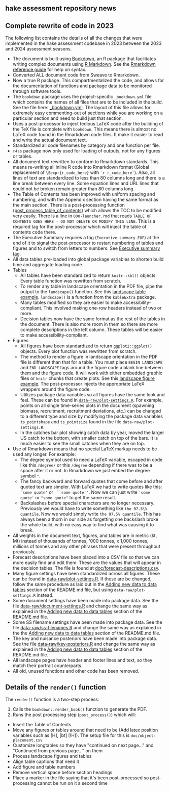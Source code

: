 ## hake assessment repository news

## Complete rewrite of code in 2023

The following list contains the details of all the changes that were
implemented in the hake assessment codebase in 2023 between the 2023 and
2024 assessment seasons.

* The document is built using [Bookdown](https://bookdown.org/), an R package
  that facilitates writing complex documents using
  [R Markdown](https://rmarkdown.rstudio.com/). See the [Rmarkdown reference guide](https://www.rstudio.com/wp-content/uploads/2015/03/rmarkdown-reference.pdf)
  for help on syntax.
* Converted ALL document code from Sweave to Rmarkdown.
* Now a true R package. This compartmentalized the code, and allows for the
  documentation of functions and package data to be monitored through
  software tools.
* The `bookdown` package uses the project-specific `_bookdown.yml` file which
  contains the names of all files that are to be included in the build.
  See the file here: [_bookdown.yml](https://github.com/pacific-hake/hake-assessment/blob/package-dev/doc/_bookdown.yml). The layout of this file allows for extremely easy
  commenting-out of sections while you are working on a particular section and
  need to build just that section.
* Uses a post-processor to inject tedious LaTeX code after the building
  of the TeX file is complete with `bookdown`. This means there is almost no
  LaTeX code found in the Rmarkdown code files. It make it easier to read
  and write the actual document text.
* Standardized all code filenames by category and one function per file.
* `r4ss` package now only used for loading of outputs, not for any figures
  or tables.
* All document text rewritten to conform to Rmarkdown standards. This means
  re-writing all inline R code into Rmarkdown format (Global replacement of
  `\Sexpr{r_code_here}` with `` `r r_code_here` ``). Also, all lines of text
  are standardized to less than 80 columns long and there is a line break
  between every line. Some equation lines and URL lines that could not
  be broken remain greater than 80 columns long.
* The Table of Contents has been improved with uniform spacing and numbering,
  and with the Appendix section having the same format as the main section.
  There is a post-processing function
  ([post_process_table_of_contents](https://github.com/pacific-hake/hake-assessment/blob/package-dev/R/post-process-table-of-contents.R)) which allows the TOC to be
  modified very easily. There is a line in `000-launcher.rmd` that reads
  `TABLE OF CONTENTS GOES HERE - DO NOT DELETE OR MODIFY THIS LINE`. This
  is a required tag for the post-processor which will inject the table of
  contents code there.
* The Executive Summary requires a tag (`Executive summary EOF`) at the end
  of it to signal the post-processor to restart numbering of tables and
  figures and to switch from letters to numbers. See
  [Executive summary tag](https://github.com/pacific-hake/hake-assessment/blob/87af60178be68153dc27728935026160fd17a3b7/doc/006-executive-summary.rmd#L832).
* All data tables pre-loaded into global package variables to shorten build
  time and aggregate loading code.
* Tables
  - All tables have been standardized to return `knitr::kbl()` objects.
    Every table function was rewritten from scratch.
  - To render any table in landscape orientation in the PDF file, pipe
    the output to the `landscape()` function. See this
    [landscape table example](https://github.com/pacific-hake/hake-assessment/blob/05247ca8fa97e98e84d42db10fd2a45fd4fbfec2/doc/013-tables.rmd#L55).
    `landscape()` is a function from the `kableExtra` package.
  - Many tables modified so they are easier to make accessibility-compliant.
    This involved making one-row headers instead of two or more.
  - Decision tables now have the same format as the rest of the tables in the
    document. There is also more room in them so there are more complete
    descriptions in the left column. These tables will be easier to make
    accessibility-compliant.
* Figures
  - All figures have been standardized to return `ggplot2::ggplot()` objects.
    Every plot function was rewritten from scratch.
  - The method to render a figure in landscape orientation in the PDF file
    is different than that for a table. You must place `BEGIN LANDSCAPE` and
    `END LANDSCAPE`  tags around the figure code a blank line between them
    and the figure code. It will work with either embedded graphic files or
    `knitr` chunks that create plots. See this
    [landscape figure example](https://github.com/pacific-hake/hake-assessment/blob/87af60178be68153dc27728935026160fd17a3b7/doc/014-figures.rmd#L32-L36.).
    The post-processor injects the appropriate LaTeX wrappers around the
    figure code.
  - Utilizes package data variables so all figures have the same look and
    feel. These can be found in [`data-raw/plot-settings.R`](https://github.com/pacific-hake/hake-assessment/blob/package-dev/data-raw/plot-settings.R). For example, points on all single time-series plots in the document
    (spawning biomass, recruitment, recruitment deviations, etc.) can be
    changed to a different type and size by modifying the package data
    variables `ts_pointshape` and `ts_pointsize` found in the file
    `data-raw/plot-settings.R`.
  - In the catches bar plot showing catch data by year, moved the larger US
    catch to the bottom, with smaller catch on top of the bars. It is much
    easier to see the small catches when they are on top.
* Use of Rmarkdown means that no special LaTeX markup needs to be used any
  longer. For example:
  - The degree symbol used to need a LaTeX variable, escaped in code like
    this `/degree/` or this `/degree` depending if there was to be a space
    after it or not. In Rmarkdown we just embed the degree symbol `°`.
  - The fancy backward and forward quotes that come before and after quoted
    text are simpler. With LaTeX we had to write quotes like this:
    `` `some quote' `` or ```` ``some quote''````. Now we can just write
    `'some quote'` or `"some quote"` to get the same result.
  - Backslashes before special characters are no longer necessary. Previously
    we would have to write something like `the 97.5\% quantile`. Now we would
    simply write `the 97.5% quantile`. This has always been a thorn in our
    side as forgetting one backslash broke the whole build, with no easy way
    to find what was causing it to break.
* All weights in the document text, figures, and tables are in metric (kt, Mt)
  instead of thousands of tonnes, '000 tonnes, x 1,000 tonnes, millions of
  tonnes and any other phrases that were present throughout previously.
* Forecast descriptions have been placed into a CSV file so that we can more
  easily find and edit them. These are the values that will appear in the
  decision tables. The file is found at
  [doc/forecast-descriptions.csv](https://github.com/pacific-hake/hake-assessment/blob/package-dev/doc/forecast-descriptions.csv).
* Many figure settings have been standardized across all figures. These
  can be found in [data-raw/plot-settings.R](https://github.com/pacific-hake/hake-assessment/blob/package-dev/data-raw/plot-settings.R).
  If these are be changed, follow the same procedure as laid out in the
  [Adding new data to data tables](https://github.com/pacific-hake/hake-assessment/blob/079becf0680c53301f4984edbfa2f053606ce9d8/README.md?plain=1#L90) section of the README.md file, but using `data-raw/plot-settings.R` instead.
* Some document settings have been made into package data. See the file
  [data-raw/document-settings.R](https://github.com/pacific-hake/hake-assessment/blob/package-dev/data-raw/document-settings.R)
  and change the same way as explained in the
  [Adding new data to data tables](https://github.com/pacific-hake/hake-assessment/blob/079becf0680c53301f4984edbfa2f053606ce9d8/README.md?plain=1#L90)
   section of the README.md file.
* Some SS filename settings have been made into package data. See the file
  [data-raw/ss-filenames.R](https://github.com/pacific-hake/hake-assessment/blob/package-dev/data-raw/ss-filenames.R)
  and change the same way as explained in the the
  [Adding new data to data tables](https://github.com/pacific-hake/hake-assessment/blob/079becf0680c53301f4984edbfa2f053606ce9d8/README.md?plain=1#L90)
   section of the README.md file.
* The key and nuisance posteriors have been made into package data. See the
  file [data-raw/key-posteriors.R](https://github.com/pacific-hake/hake-assessment/blob/package-dev/data-raw/key-posteriors.R)
  and change the same way as explained in the
  [Adding new data to data tables](https://github.com/pacific-hake/hake-assessment/blob/079becf0680c53301f4984edbfa2f053606ce9d8/README.md?plain=1#L90)
   section of the README.md file.
* All landscape pages have header and footer lines and text, so they match
  their portrait counterparts.
* All old, unused functions and other code has been removed.

## Details of the `render()` function

The `render()` function is a two-step process:

1. Calls the `bookdown::render_book()` function to generate the PDF.
1. Runs the post processing step (`post_process()`) which will:
  - Insert the Table of Contents
  - Move any figures or tables around that need to be (Add latex
    position variables such as [H], [bt] [!H]). The setup file for this
    is `doc/object-placement.csv`
  - Customize longtables so they have "continued on next page..." and
    "Continued from previous page..." on them
  - Process landscape figures and tables
  - Align table captions that need it
  - Add figure and table numbers
  - Remove vertical space before section headings
  - Place a marker in the file saying that it's been post-processed
    so post-processing cannot be run on it a second time
